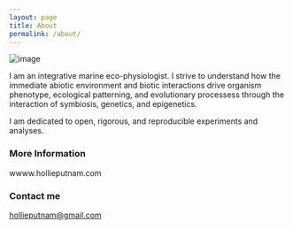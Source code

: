 ```yaml
---
layout: page
title: About
permalink: /about/
---
```


![image]("http://hputnam.github.io/Putnam_Lab_Notebook/images/HolliePutnam.JPG")

I am an integrative marine eco-physiologist. I strive to understand how the immediate abiotic environment and biotic interactions drive organism phenotype,  ecological patterning, and evolutionary processess through the interaction of symbiosis, genetics, and epigenetics. 

I am dedicated to open, rigorous, and reproducible experiments and analyses.

### More Information

wwww.hollieputnam.com

### Contact me

[hollieputnam@gmail.com](mailto:hollieputnam@gmail.com)